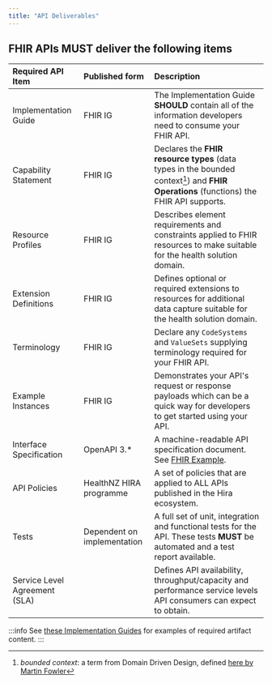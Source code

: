 ```yaml
---
title: "API Deliverables"
---
```




## FHIR APIs **MUST** deliver the following items

| Required API Item             |  Published form              | Description                                                                                                                                    |
| :---------------------------- |  :-------------------------- | :--------------------------------------------------------------------------------------------------------------------------------------------- |
| Implementation Guide           |  FHIR IG                     | <ApiStandard id="HNZAS_MUST_PROVIDE_IMPLEMENTATION_GUIDE_FOR_FHIR" type="MUST" toolTip="The Implementation Guide MUST be provided and SHOULD contain all of the information developers need to consume your FHIR API." wrapper='span'>The Implementation Guide **SHOULD** contain all of the information developers need to consume your FHIR API.</ApiStandard>                                   |
| Capability Statement          |  FHIR IG                     | <ApiStandard id="HNZAS_MUST_PROVIDE_CAPABILITY_STATEMENT_FOR_FHIR" type="MUST" toolTip="FHIR APIs MUST provide a capability statement which declares the FHIR resource types and FHIR Operations the API supports." wrapper='span'>Declares the **FHIR resource types** (data types in the bounded context[^1]) and **FHIR Operations** (functions) the FHIR API supports.</ApiStandard>        |
| Resource Profiles             |  FHIR IG                     | <ApiStandard id="HNZAS_MUST_PROVIDE_RESOURCE_PROFILES_FOR_FHIR" type="MUST" toolTip="FHIR APIs MUST provide resource profiles which describe element requirements and constraints applied to FHIR resources." wrapper='span'>Describes element requirements and constraints applied to FHIR resources to make suitable for the health solution domain.</ApiStandard>                      |
| Extension Definitions         |  FHIR IG                     | <ApiStandard id="HNZAS_MUST_DEFINE_EXTENSIONS_FOR_FHIR" type="MUST" toolTip="FHIR APIs MUST define optional or required extensions to resources for additional data capture." wrapper='span'>Defines optional or required extensions to resources for additional data capture suitable for the health solution domain.</ApiStandard>                      |
| Terminology                   |  FHIR IG                     | <ApiStandard id="HNZAS_MUST_DECLARE_CODE_SYSTEMS_FOR_FHIR" type="MUST" toolTip="FHIR APIs MUST declare any CodeSystems and ValueSets supplying terminology required." wrapper='span'>Declare any `CodeSystems` and `ValueSets` supplying terminology required for your FHIR API.</ApiStandard>                                                    |
| Example Instances             |  FHIR IG                     | <ApiStandard id="HNZAS_MUST_PROVIDE_EXAMPLES_FOR_FHIR" type="MUST" toolTip="FHIR APIs MUST provide examples which demonstrate your API's request or response payloads." wrapper='span'>Demonstrates your API's request or response payloads which can be a quick way for developers to get started using your API.</ApiStandard>                     |
| Interface Specification       |  OpenAPI 3.\*                | <ApiStandard id="HNZAS_MUST_PROVIDE_MACHINE_READABLE_SPECIFICATION_FOR_FHIR" type="MUST" toolTip="FHIR APIs MUST provide a machine-readable API specification document." wrapper='span'>A machine-readable API specification document. See [FHIR Example](../../api-specifications/example-agency-specification).</ApiStandard>                           |
| API Policies                  |  HealthNZ HIRA programme     | <ApiStandard id="HNZAS_MUST_APPLY_API_POLICIES_FOR_FHIR" type="MUST" toolTip="FHIR APIs MUST provide a set of API policies." wrapper='span'>A set of policies that are applied to ALL APIs published in the Hira ecosystem.</ApiStandard>                                                                |
| Tests                         |  Dependent on implementation | <ApiStandard id="HNZAS_MUST_HAVE_AUTOMATED_TESTS_FOR_FHIR" type="MUST" toolTip="FHIR APIs MUST provide a full set of unit, integration, and functional tests for the API. These tests MUST be automated and a test report available." wrapper='span'>A full set of unit, integration and functional tests for the API. These tests **MUST** be automated and a test report available.</ApiStandard>               |
| Service Level Agreement (SLA) |                          | <ApiStandard id="HNZAS_MUST_DEFINE_SLA_FOR_FHIR" type="MUST" toolTip="FHIR APIs MUST provide an SLA which defines API availability, throughput/capacity and performance service levels API consumers can expect to obtain." wrapper='span'>Defines API availability, throughput/capacity and performance service levels API consumers can expect to obtain.</ApiStandard>                               |

[^1]: *bounded context*: a term from Domain Driven Design, defined [here by Martin Fowler](https://martinfowler.com/bliki/BoundedContext.html)

:::info
See [these Implementation Guides](/fhir-api-standard/Principles%20and%20Guidelines/ExistingIGs) for examples of required artifact content.
:::
